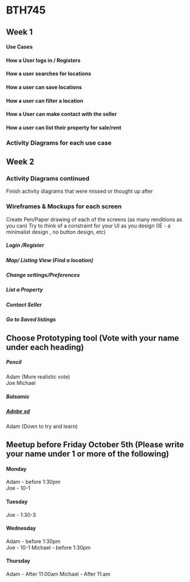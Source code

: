 # BTH745
## Week 1
#### Use Cases 
#### How a User logs in / Registers
#### How a user searches for locations
#### How a user can save locations
#### How a user  can filter a location
#### How a User can make contact with the seller
#### How a user can list their property for sale/rent
### Activity Diagrams for each use case
## Week 2
### Activity Diagrams continued
Finish activity diagrams that were missed or thought up after
### Wireframes & Mockups for each screen
Create Pen/Paper drawing of each of the screens (as many renditions as you can)
Try to think of a constraint for your UI as you design (IE - a minimalist design , no button design, etc)
  ##### Login /Register
  ##### Map/ Listing View (Find a location)
  ##### Change settings/Preferences
  ##### List a Property
  ##### Contact Seller
  ##### Go to Saved listings
## Choose Prototyping tool (Vote with your name under each heading)
  ##### Pencil
  Adam (More realistic vote)  
  Joe
  Michael
  ##### Balsamic
  
  ##### [Adobe xd](https://www.adobe.com/ca/products/xd.html)
  Adam (Down to try and learn)
  
## Meetup before Friday October 5th (Please write your name under 1 or more of the following)

#### Monday 
Adam - before 1:30pm  
Joe - 10-1 
#### Tuesday
Joe - 1:30-3
#### Wednesday
Adam - before 1:30pm  
Joe - 10-1
Michael - before 1:30pm
#### Thursday
Adam - After 11:00am
Michael - After 11:am
